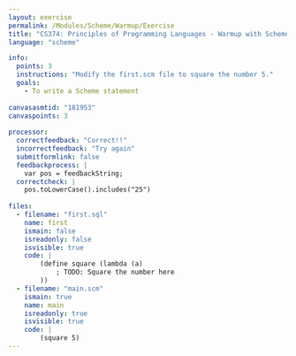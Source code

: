 ```yaml
---
layout: exercise
permalink: /Modules/Scheme/Warmup/Exercise
title: "CS374: Principles of Programming Languages - Warmup with Scheme"
language: "scheme"

info:
  points: 3
  instructions: "Modify the first.scm file to square the number 5."
  goals:
    - To write a Scheme statement
    
canvasasmtid: "181953"   
canvaspoints: 3
  
processor:  
  correctfeedback: "Correct!!" 
  incorrectfeedback: "Try again"
  submitformlink: false
  feedbackprocess: | 
    var pos = feedbackString;
  correctcheck: |
    pos.toLowerCase().includes("25")
 
files:
  - filename: "first.sql"
    name: first
    ismain: false
    isreadonly: false
    isvisible: true
    code: | 
        (define square (lambda (a)
            ; TODO: Square the number here
        ))
  - filename: "main.scm"
    ismain: true
    name: main
    isreadonly: true
    isvisible: true
    code: |
        (square 5)
---
```


